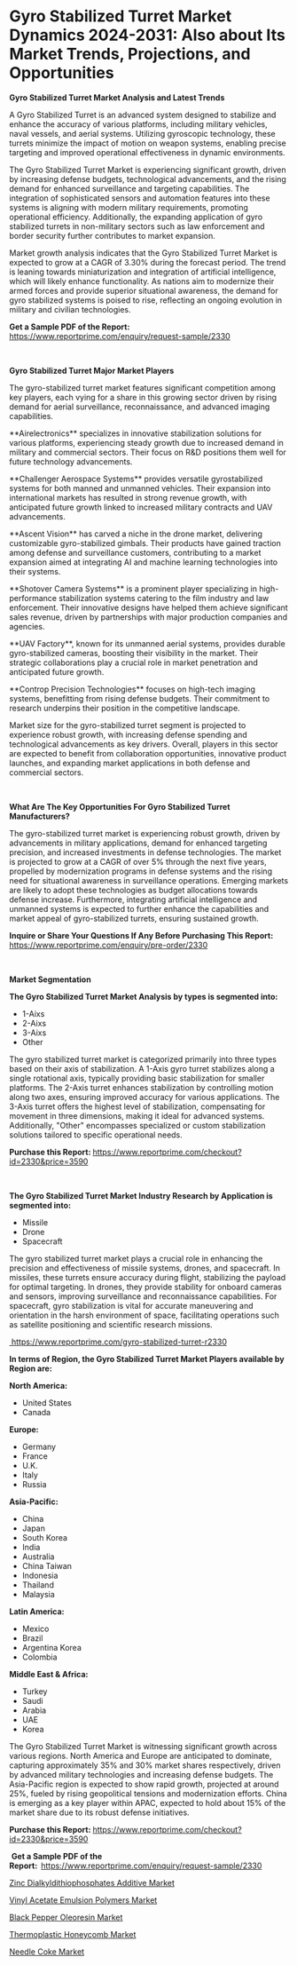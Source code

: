 <p><h1>Gyro Stabilized Turret Market Dynamics 2024-2031: Also about Its Market Trends, Projections, and Opportunities</h1></p><p><strong>Gyro Stabilized Turret Market Analysis and Latest Trends</strong></p>
<p><p>A Gyro Stabilized Turret is an advanced system designed to stabilize and enhance the accuracy of various platforms, including military vehicles, naval vessels, and aerial systems. Utilizing gyroscopic technology, these turrets minimize the impact of motion on weapon systems, enabling precise targeting and improved operational effectiveness in dynamic environments. </p><p>The Gyro Stabilized Turret Market is experiencing significant growth, driven by increasing defense budgets, technological advancements, and the rising demand for enhanced surveillance and targeting capabilities. The integration of sophisticated sensors and automation features into these systems is aligning with modern military requirements, promoting operational efficiency. Additionally, the expanding application of gyro stabilized turrets in non-military sectors such as law enforcement and border security further contributes to market expansion.</p><p>Market growth analysis indicates that the Gyro Stabilized Turret Market is expected to grow at a CAGR of 3.30% during the forecast period. The trend is leaning towards miniaturization and integration of artificial intelligence, which will likely enhance functionality. As nations aim to modernize their armed forces and provide superior situational awareness, the demand for gyro stabilized systems is poised to rise, reflecting an ongoing evolution in military and civilian technologies.</p></p>
<p><strong>Get a Sample PDF of the Report:&nbsp;</strong> <a href="https://www.reportprime.com/enquiry/request-sample/2330?utm_campaign=1088&utm_medium=2&utm_source=Github&utm_content=ia&utm_term=15112024&utm_id=gyro-stabilized-turret">https://www.reportprime.com/enquiry/request-sample/2330</a></p>
<p>&nbsp;</p>
<p><strong>Gyro Stabilized Turret Major Market Players</strong></p>
<p><p>The gyro-stabilized turret market features significant competition among key players, each vying for a share in this growing sector driven by rising demand for aerial surveillance, reconnaissance, and advanced imaging capabilities.</p><p>**Airelectronics** specializes in innovative stabilization solutions for various platforms, experiencing steady growth due to increased demand in military and commercial sectors. Their focus on R&D positions them well for future technology advancements.</p><p>**Challenger Aerospace Systems** provides versatile gyrostabilized systems for both manned and unmanned vehicles. Their expansion into international markets has resulted in strong revenue growth, with anticipated future growth linked to increased military contracts and UAV advancements.</p><p>**Ascent Vision** has carved a niche in the drone market, delivering customizable gyro-stabilized gimbals. Their products have gained traction among defense and surveillance customers, contributing to a market expansion aimed at integrating AI and machine learning technologies into their systems.</p><p>**Shotover Camera Systems** is a prominent player specializing in high-performance stabilization systems catering to the film industry and law enforcement. Their innovative designs have helped them achieve significant sales revenue, driven by partnerships with major production companies and agencies.</p><p>**UAV Factory**, known for its unmanned aerial systems, provides durable gyro-stabilized cameras, boosting their visibility in the market. Their strategic collaborations play a crucial role in market penetration and anticipated future growth.</p><p>**Controp Precision Technologies** focuses on high-tech imaging systems, benefitting from rising defense budgets. Their commitment to research underpins their position in the competitive landscape.</p><p>Market size for the gyro-stabilized turret segment is projected to experience robust growth, with increasing defense spending and technological advancements as key drivers. Overall, players in this sector are expected to benefit from collaboration opportunities, innovative product launches, and expanding market applications in both defense and commercial sectors.</p></p>
<p>&nbsp;</p>
<p><strong>What Are The Key Opportunities For Gyro Stabilized Turret Manufacturers?</strong></p>
<p><p>The gyro-stabilized turret market is experiencing robust growth, driven by advancements in military applications, demand for enhanced targeting precision, and increased investments in defense technologies. The market is projected to grow at a CAGR of over 5% through the next five years, propelled by modernization programs in defense systems and the rising need for situational awareness in surveillance operations. Emerging markets are likely to adopt these technologies as budget allocations towards defense increase. Furthermore, integrating artificial intelligence and unmanned systems is expected to further enhance the capabilities and market appeal of gyro-stabilized turrets, ensuring sustained growth.</p></p>
<p><strong>Inquire or Share Your Questions If Any Before Purchasing This Report:</strong> <a href="https://www.reportprime.com/enquiry/pre-order/2330?utm_campaign=1088&utm_medium=2&utm_source=Github&utm_content=ia&utm_term=15112024&utm_id=gyro-stabilized-turret">https://www.reportprime.com/enquiry/pre-order/2330</a></p>
<p>&nbsp;</p>
<p><strong>Market Segmentation</strong></p>
<p><strong>The Gyro Stabilized Turret Market Analysis by types is segmented into:</strong></p>
<p><ul><li>1-Aixs</li><li>2-Aixs</li><li>3-Aixs</li><li>Other</li></ul></p>
<p><p>The gyro stabilized turret market is categorized primarily into three types based on their axis of stabilization. A 1-Axis gyro turret stabilizes along a single rotational axis, typically providing basic stabilization for smaller platforms. The 2-Axis turret enhances stabilization by controlling motion along two axes, ensuring improved accuracy for various applications. The 3-Axis turret offers the highest level of stabilization, compensating for movement in three dimensions, making it ideal for advanced systems. Additionally, "Other" encompasses specialized or custom stabilization solutions tailored to specific operational needs.</p></p>
<p><strong>Purchase this Report:&nbsp;</strong><a href="https://www.reportprime.com/checkout?id=2330&price=3590&utm_campaign=1088&utm_medium=2&utm_source=Github&utm_content=ia&utm_term=15112024&utm_id=gyro-stabilized-turret">https://www.reportprime.com/checkout?id=2330&price=3590</a></p>
<p>&nbsp;</p>
<p><strong>The Gyro Stabilized Turret Market Industry Research by Application is segmented into:</strong></p>
<p><ul><li>Missile</li><li>Drone</li><li>Spacecraft</li></ul></p>
<p><p>The gyro stabilized turret market plays a crucial role in enhancing the precision and effectiveness of missile systems, drones, and spacecraft. In missiles, these turrets ensure accuracy during flight, stabilizing the payload for optimal targeting. In drones, they provide stability for onboard cameras and sensors, improving surveillance and reconnaissance capabilities. For spacecraft, gyro stabilization is vital for accurate maneuvering and orientation in the harsh environment of space, facilitating operations such as satellite positioning and scientific research missions.</p></p>
<p><a href="https://www.reportprime.com/gyro-stabilized-turret-r2330?utm_campaign=1088&utm_medium=2&utm_source=Github&utm_content=ia&utm_term=15112024&utm_id=gyro-stabilized-turret">&nbsp;https://www.reportprime.com/gyro-stabilized-turret-r2330</a></p>
<p><strong>In terms of Region, the Gyro Stabilized Turret Market Players available by Region are:</strong></p>
<p>
    <p> <strong> North America: </strong>
        <ul>
            <li>United States</li>
            <li>Canada</li>
        </ul>
        </p> 
    <p> <strong> Europe: </strong>
        <ul>
            <li>Germany</li>
            <li>France</li>
            <li>U.K.</li>
            <li>Italy</li>
            <li>Russia</li>
        </ul>
        </p> 
    <p> <strong> Asia-Pacific: </strong>
        <ul>
            <li>China</li>
            <li>Japan</li>
            <li>South Korea</li>
            <li>India</li>
            <li>Australia</li>
            <li>China Taiwan</li>
            <li>Indonesia</li>
            <li>Thailand</li>
            <li>Malaysia</li>
        </ul>
        </p> 
    <p> <strong> Latin America: </strong>
        <ul>
            <li>Mexico</li>
            <li>Brazil</li>
            <li>Argentina Korea</li>
            <li>Colombia</li>
        </ul>
        </p> 
    <p> <strong> Middle East & Africa: </strong>
        <ul>
            <li>Turkey</li>
            <li>Saudi</li>
            <li>Arabia</li>
            <li>UAE</li>
            <li>Korea</li>
        </ul>
    </p>
    </p>
<p><p>The Gyro Stabilized Turret Market is witnessing significant growth across various regions. North America and Europe are anticipated to dominate, capturing approximately 35% and 30% market shares respectively, driven by advanced military technologies and increasing defense budgets. The Asia-Pacific region is expected to show rapid growth, projected at around 25%, fueled by rising geopolitical tensions and modernization efforts. China is emerging as a key player within APAC, expected to hold about 15% of the market share due to its robust defense initiatives.</p></p>
<p><strong>Purchase this Report: </strong><a href="https://www.reportprime.com/checkout?id=2330&price=3590&utm_campaign=1088&utm_medium=2&utm_source=Github&utm_content=ia&utm_term=15112024&utm_id=gyro-stabilized-turret">https://www.reportprime.com/checkout?id=2330&price=3590</a></p>
<p>&nbsp;<strong>Get a Sample PDF of the Report:&nbsp;&nbsp;</strong><a href="https://www.reportprime.com/enquiry/request-sample/2330?utm_campaign=1088&utm_medium=2&utm_source=Github&utm_content=ia&utm_term=15112024&utm_id=gyro-stabilized-turret">https://www.reportprime.com/enquiry/request-sample/2330</a></p>
<p><strong></strong></p>
<p><p><a href="https://www.linkedin.com/pulse/zinc-dialkyldithiophosphates-additive-market-refracting-yofsc?utm_campaign=1088&utm_medium=2&utm_source=Github&utm_content=ia&utm_term=15112024&utm_id=gyro-stabilized-turret">Zinc Dialkyldithiophosphates Additive Market</a></p><p><a href="https://www.linkedin.com/pulse/future-innovation-global-vinyl-acetate-emulsion-polymers-ga5sc?utm_campaign=1088&utm_medium=2&utm_source=Github&utm_content=ia&utm_term=15112024&utm_id=gyro-stabilized-turret">Vinyl Acetate Emulsion Polymers Market</a></p><p><a href="https://issuu.com/reportprime-2/docs/black-pepper-oleoresin-market-size-_291c7f1c4635c3?utm_campaign=1088&utm_medium=2&utm_source=Github&utm_content=ia&utm_term=15112024&utm_id=gyro-stabilized-turret">Black Pepper Oleoresin Market</a></p><p><a href="https://www.linkedin.com/pulse/thermoplastic-honeycomb-market-global-trends-forecast-2024-fmsxc?utm_campaign=1088&utm_medium=2&utm_source=Github&utm_content=ia&utm_term=15112024&utm_id=gyro-stabilized-turret">Thermoplastic Honeycomb Market</a></p><p><a href="https://issuu.com/reportprime-2/docs/needle-coke-market-size-2030.pptx_7c3e77ec5f59f0?utm_campaign=1088&utm_medium=2&utm_source=Github&utm_content=ia&utm_term=15112024&utm_id=gyro-stabilized-turret">Needle Coke Market</a></p></p>